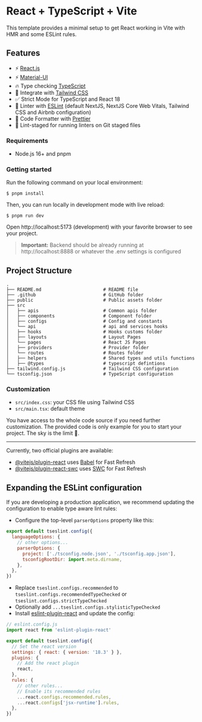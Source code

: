 # React + TypeScript + Vite

This template provides a minimal setup to get React working in Vite with HMR and some ESLint rules.


## Features

- ⚡ [React.js](https://react.dev/)
- ⚡ [Material-UI](https://mui.com/)
- 🔥 Type checking [TypeScript](https://www.typescriptlang.org)
- 💎 Integrate with [Tailwind CSS](https://tailwindcss.com)
- ✅ Strict Mode for TypeScript and React 18
- 📏 Linter with [ESLint](https://eslint.org) (default NextJS, NextJS Core Web Vitals, Tailwind CSS and Airbnb configuration)
- 💖 Code Formatter with [Prettier](https://prettier.io)
- 🚫 Lint-staged for running linters on Git staged files

### Requirements

- Node.js 16+ and pnpm

### Getting started

Run the following command on your local environment:

```shell
$ pnpm install
```

Then, you can run locally in development mode with live reload:

```shell
$ pnpm run dev
```

Open http://localhost:5173 (development) with your favorite browser to see your project.

> **Important:** 
> Backend should be already running at http://localhost:8888 or whatever the .env settings is configured

##  Project Structure
```shell
.
├── README.md                       # README file
├── .github                         # GitHub folder
├── public                          # Public assets folder
├── src
│   ├── apis                        # Common apis folder
│   ├── components                  # Component folder
│   ├── configs                     # Config and constants
│   └── api                         # api and services hooks
│   ├── hooks                       # Hooks customs folder
│   ├── layouts                     # Layout Pages
│   └── pages                       # React JS Pages
│   ├── providers                   # Provider folder
│   └── routes                      # Routes folder
│   ├── helpers                     # Shared types and utils functions
│   ├── @types                      # typescript defintions
├── tailwind.config.js              # Tailwind CSS configuration
└── tsconfig.json                   # TypeScript configuration
```

### Customization

- `src/index.css`: your CSS file using Tailwind CSS
- `src/main.tsx`: default theme

You have access to the whole code source if you need further customization. The provided code is only example for you to start your project. The sky is the limit 🚀.


---


Currently, two official plugins are available:

- [@vitejs/plugin-react](https://github.com/vitejs/vite-plugin-react/blob/main/packages/plugin-react/README.md) uses [Babel](https://babeljs.io/) for Fast Refresh
- [@vitejs/plugin-react-swc](https://github.com/vitejs/vite-plugin-react-swc) uses [SWC](https://swc.rs/) for Fast Refresh

## Expanding the ESLint configuration

If you are developing a production application, we recommend updating the configuration to enable type aware lint rules:

- Configure the top-level `parserOptions` property like this:

```js
export default tseslint.config({
  languageOptions: {
    // other options...
    parserOptions: {
      project: ['./tsconfig.node.json', './tsconfig.app.json'],
      tsconfigRootDir: import.meta.dirname,
    },
  },
})
```

- Replace `tseslint.configs.recommended` to `tseslint.configs.recommendedTypeChecked` or `tseslint.configs.strictTypeChecked`
- Optionally add `...tseslint.configs.stylisticTypeChecked`
- Install [eslint-plugin-react](https://github.com/jsx-eslint/eslint-plugin-react) and update the config:

```js
// eslint.config.js
import react from 'eslint-plugin-react'

export default tseslint.config({
  // Set the react version
  settings: { react: { version: '18.3' } },
  plugins: {
    // Add the react plugin
    react,
  },
  rules: {
    // other rules...
    // Enable its recommended rules
    ...react.configs.recommended.rules,
    ...react.configs['jsx-runtime'].rules,
  },
})
```
